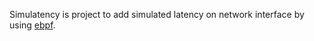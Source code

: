 Simulatency is project to add simulated latency on network interface by using [ebpf]("https://ebpf.io/").
